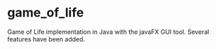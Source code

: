 # game_of_life
Game of Life implementation in Java with the javaFX GUI tool. Several features have been added.
